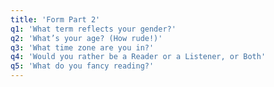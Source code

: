 ```yaml
---
title: 'Form Part 2'
q1: 'What term reflects your gender?'
q2: 'What’s your age? (How rude!)'
q3: 'What time zone are you in?'
q4: 'Would you rather be a Reader or a Listener, or Both'
q5: 'What do you fancy reading?'
---
```

